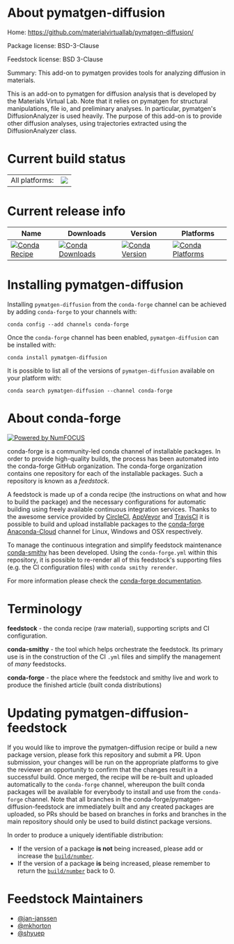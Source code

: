 About pymatgen-diffusion
========================

Home: https://github.com/materialvirtuallab/pymatgen-diffusion/

Package license: BSD-3-Clause

Feedstock license: BSD 3-Clause

Summary: This add-on to pymatgen provides tools for analyzing diffusion in materials.

This is an add-on to pymatgen for diffusion analysis that is
developed by the Materials Virtual Lab. Note that it relies on
pymatgen for structural manipulations, file io, and preliminary
analyses. In particular, pymatgen's DiffusionAnalyzer is used
heavily. The purpose of this add-on is to provide other diffusion
analyses, using trajectories extracted using the DiffusionAnalyzer
class.


Current build status
====================


<table><tr><td>All platforms:</td>
    <td>
      <a href="https://dev.azure.com/conda-forge/feedstock-builds/_build/latest?definitionId=7462&branchName=master">
        <img src="https://dev.azure.com/conda-forge/feedstock-builds/_apis/build/status/pymatgen-diffusion-feedstock?branchName=master">
      </a>
    </td>
  </tr>
</table>

Current release info
====================

| Name | Downloads | Version | Platforms |
| --- | --- | --- | --- |
| [![Conda Recipe](https://img.shields.io/badge/recipe-pymatgen--diffusion-green.svg)](https://anaconda.org/conda-forge/pymatgen-diffusion) | [![Conda Downloads](https://img.shields.io/conda/dn/conda-forge/pymatgen-diffusion.svg)](https://anaconda.org/conda-forge/pymatgen-diffusion) | [![Conda Version](https://img.shields.io/conda/vn/conda-forge/pymatgen-diffusion.svg)](https://anaconda.org/conda-forge/pymatgen-diffusion) | [![Conda Platforms](https://img.shields.io/conda/pn/conda-forge/pymatgen-diffusion.svg)](https://anaconda.org/conda-forge/pymatgen-diffusion) |

Installing pymatgen-diffusion
=============================

Installing `pymatgen-diffusion` from the `conda-forge` channel can be achieved by adding `conda-forge` to your channels with:

```
conda config --add channels conda-forge
```

Once the `conda-forge` channel has been enabled, `pymatgen-diffusion` can be installed with:

```
conda install pymatgen-diffusion
```

It is possible to list all of the versions of `pymatgen-diffusion` available on your platform with:

```
conda search pymatgen-diffusion --channel conda-forge
```


About conda-forge
=================

[![Powered by NumFOCUS](https://img.shields.io/badge/powered%20by-NumFOCUS-orange.svg?style=flat&colorA=E1523D&colorB=007D8A)](http://numfocus.org)

conda-forge is a community-led conda channel of installable packages.
In order to provide high-quality builds, the process has been automated into the
conda-forge GitHub organization. The conda-forge organization contains one repository
for each of the installable packages. Such a repository is known as a *feedstock*.

A feedstock is made up of a conda recipe (the instructions on what and how to build
the package) and the necessary configurations for automatic building using freely
available continuous integration services. Thanks to the awesome service provided by
[CircleCI](https://circleci.com/), [AppVeyor](https://www.appveyor.com/)
and [TravisCI](https://travis-ci.com/) it is possible to build and upload installable
packages to the [conda-forge](https://anaconda.org/conda-forge)
[Anaconda-Cloud](https://anaconda.org/) channel for Linux, Windows and OSX respectively.

To manage the continuous integration and simplify feedstock maintenance
[conda-smithy](https://github.com/conda-forge/conda-smithy) has been developed.
Using the ``conda-forge.yml`` within this repository, it is possible to re-render all of
this feedstock's supporting files (e.g. the CI configuration files) with ``conda smithy rerender``.

For more information please check the [conda-forge documentation](https://conda-forge.org/docs/).

Terminology
===========

**feedstock** - the conda recipe (raw material), supporting scripts and CI configuration.

**conda-smithy** - the tool which helps orchestrate the feedstock.
                   Its primary use is in the construction of the CI ``.yml`` files
                   and simplify the management of *many* feedstocks.

**conda-forge** - the place where the feedstock and smithy live and work to
                  produce the finished article (built conda distributions)


Updating pymatgen-diffusion-feedstock
=====================================

If you would like to improve the pymatgen-diffusion recipe or build a new
package version, please fork this repository and submit a PR. Upon submission,
your changes will be run on the appropriate platforms to give the reviewer an
opportunity to confirm that the changes result in a successful build. Once
merged, the recipe will be re-built and uploaded automatically to the
`conda-forge` channel, whereupon the built conda packages will be available for
everybody to install and use from the `conda-forge` channel.
Note that all branches in the conda-forge/pymatgen-diffusion-feedstock are
immediately built and any created packages are uploaded, so PRs should be based
on branches in forks and branches in the main repository should only be used to
build distinct package versions.

In order to produce a uniquely identifiable distribution:
 * If the version of a package **is not** being increased, please add or increase
   the [``build/number``](https://conda.io/docs/user-guide/tasks/build-packages/define-metadata.html#build-number-and-string).
 * If the version of a package **is** being increased, please remember to return
   the [``build/number``](https://conda.io/docs/user-guide/tasks/build-packages/define-metadata.html#build-number-and-string)
   back to 0.

Feedstock Maintainers
=====================

* [@jan-janssen](https://github.com/jan-janssen/)
* [@mkhorton](https://github.com/mkhorton/)
* [@shyuep](https://github.com/shyuep/)

